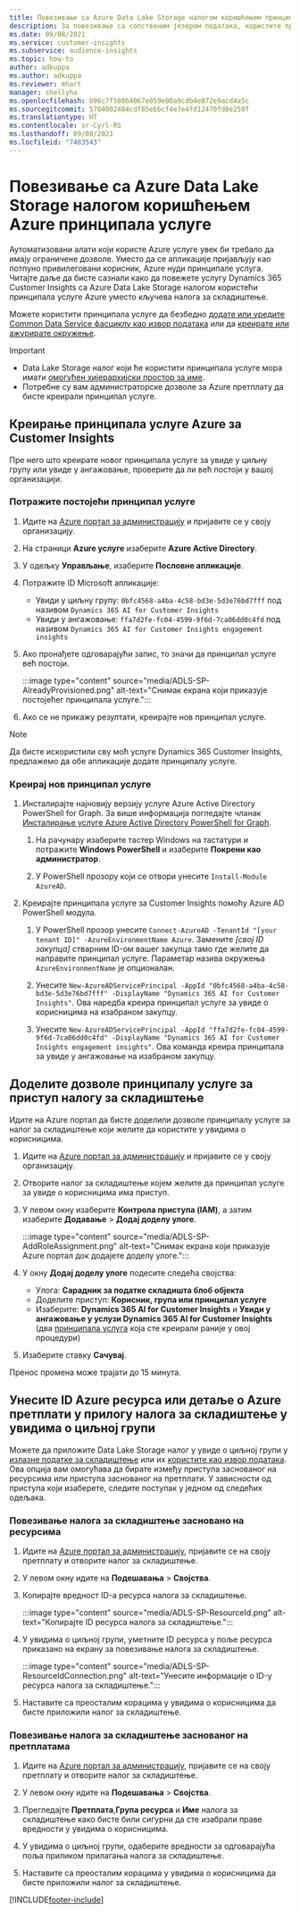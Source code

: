```yaml
---
title: Повезивање са Azure Data Lake Storage налогом коришћењем принципала услуге
description: За повезивање са сопственим језером података, користите принципала услуге Azure.
ms.date: 09/08/2021
ms.service: customer-insights
ms.subservice: audience-insights
ms.topic: how-to
author: adkuppa
ms.author: adkuppa
ms.reviewer: mhart
manager: shellyha
ms.openlocfilehash: b96c7f580b4067e059e00a9cdb4e872e9acd4a5c
ms.sourcegitcommit: 5704002484cdf85ebbcf4e7e4fd12470fd8e259f
ms.translationtype: HT
ms.contentlocale: sr-Cyrl-RS
ms.lasthandoff: 09/08/2021
ms.locfileid: "7483543"
---
```

# <a name="connect-to-an-azure-data-lake-storage-account-by-using-an-azure-service-principal"></a>Повезивање са Azure Data Lake Storage налогом коришћењем Azure принципала услуге

Аутоматизовани алати који користе Azure услуге увек би требало да имају ограничене дозволе. Уместо да се апликације пријављују као потпуно привилеговани корисник, Azure нуди принципале услуга. Читајте даље да бисте сазнали како да повежете услугу Dynamics 365 Customer Insights са Azure Data Lake Storage налогом користећи принципала услуге Azure уместо кључева налога за складиштење. 

Можете користити принципала услуге да безбедно [додате или уредите Common Data Service фасциклу као извор података](connect-common-data-model.md) или да [креирате или ажурирате окружење](get-started-paid.md).

> [!IMPORTANT]
> - Data Lake Storage налог који ће користити принципала услуге мора имати [омогућен хијерархијски простор за име](/azure/storage/blobs/data-lake-storage-namespace).
> - Потребне су вам администраторске дозволе за Azure претплату да бисте креирали принципал услуге.

## <a name="create-an-azure-service-principal-for-customer-insights"></a>Креирање принципала услуге Azure за Customer Insights

Пре него што креирате новог принципала услуге за увиде у циљну групу или увиде у ангажовање, проверите да ли већ постоји у вашој организацији.

### <a name="look-for-an-existing-service-principal"></a>Потражите постојећи принципал услуге

1. Идите на [Azure портал за администрацију](https://portal.azure.com) и пријавите се у своју организацију.

2. На страници **Azure услуге** изаберите **Azure Active Directory**.

3. У одељку **Управљање**, изаберите **Пословне апликације**.

4. Потражите ID Microsoft апликације:
   - Увиди у циљну групу: `0bfc4568-a4ba-4c58-bd3e-5d3e76bd7fff` под називом `Dynamics 365 AI for Customer Insights`
   - Увиди у ангажовање: `ffa7d2fe-fc04-4599-9f6d-7ca06dd0c4fd` под називом `Dynamics 365 AI for Customer Insights engagement insights`

5. Ако пронађете одговарајући запис, то значи да принципал услуге већ постоји. 
   
   :::image type="content" source="media/ADLS-SP-AlreadyProvisioned.png" alt-text="Снимак екрана који приказује постојећег принципала услуге.":::
   
6. Ако се не прикажу резултати, креирајте нов принципал услуге.

>[!NOTE]
>Да бисте искористили сву моћ услуге Dynamics 365 Customer Insights, предлажемо да обе апликације додате принципалу услуге.

### <a name="create-a-new-service-principal"></a>Креирај нов принципал услуге

1. Инсталирајте најновију верзију услуге Azure Active Directory PowerShell for Graph. За више информација погледајте чланак [Инсталирање услуге Azure Active Directory PowerShell for Graph](/powershell/azure/active-directory/install-adv2).

   1. На рачунару изаберите тастер Windows на тастатури и потражите **Windows PowerShell** и изаберите **Покрени као администратор**.
   
   1. У PowerShell прозору који се отвори унесите `Install-Module AzureAD`.

2. Креирајте принципала услуге за Customer Insights помоћу Azure AD PowerShell модула.

   1. У PowerShell прозор унесите `Connect-AzureAD -TenantId "[your tenant ID]" -AzureEnvironmentName Azure`. Замените *[свој ID закупца]* стварним ID-ом вашег закупца тамо где желите да направите принципал услуге. Параметар назива окружења `AzureEnvironmentName` је опционалан.
  
   1. Унесите `New-AzureADServicePrincipal -AppId "0bfc4568-a4ba-4c58-bd3e-5d3e76bd7fff" -DisplayName "Dynamics 365 AI for Customer Insights"`. Ова наредба креира принципал услуге за увиде о корисницима на изабраном закупцу. 

   1. Унесите `New-AzureADServicePrincipal -AppId "ffa7d2fe-fc04-4599-9f6d-7ca06dd0c4fd" -DisplayName "Dynamics 365 AI for Customer Insights engagement insights"`. Ова команда креира принципала за увиде у ангажовање на изабраном закупцу.

## <a name="grant-permissions-to-the-service-principal-to-access-the-storage-account"></a>Доделите дозволе принципалу услуге за приступ налогу за складиштење

Идите на Azure портал да бисте доделили дозволе принципалу услуге за налог за складиштење који желите да користите у увидима о корисницима.

1. Идите на [Azure портал за администрацију](https://portal.azure.com) и пријавите се у своју организацију.

1. Отворите налог за складиштење којем желите да принципал услуге за увиде о корисницима има приступ.

1. У левом окну изаберите **Контрола приступа (IAM)**, а затим изаберите **Додавање** > **Додај доделу улоге**.

   :::image type="content" source="media/ADLS-SP-AddRoleAssignment.png" alt-text="Снимак екрана који приказује Azure портал док додајете доделу улоге.":::

1. У окну **Додај доделу улоге** подесите следећа својства:
   - Улога: **Сарадник за податке складишта блоб објекта**
   - Доделите приступ: **Корисник, група или принципал услуге**
   - Изаберите: **Dynamics 365 AI for Customer Insights** и **Увиди у ангажовање у услузи Dynamics 365 AI for Customer Insights** (два [принципала услуга](#create-a-new-service-principal) која сте креирали раније у овој процедури)

1.  Изаберите ставку **Сачувај**.

Пренос промена може трајати до 15 минута.

## <a name="enter-the-azure-resource-id-or-the-azure-subscription-details-in-the-storage-account-attachment-to-audience-insights"></a>Унесите ID Azure ресурса или детаље о Azure претплати у прилогу налога за складиштење у увидима о циљној групи

Можете да приложите Data Lake Storage налог у увиде о циљној групи у [излазне податке за складиштење](manage-environments.md) или их [користите као извор података](connect-common-data-service-lake.md). Ова опција вам омогућава да бирате између приступа заснованог на ресурсима или приступа заснованог на претплати. У зависности од приступа који изаберете, следите поступак у једном од следећих одељака.

### <a name="resource-based-storage-account-connection"></a>Повезивање налога за складиштење засновано на ресурсима

1. Идите на [Azure портал за администрацију](https://portal.azure.com), пријавите се на своју претплату и отворите налог за складиштење.

1. У левом окну идите на **Подешавања** > **Својства**.

1. Копирајте вредност ID-а ресурса налога за складиштење.

   :::image type="content" source="media/ADLS-SP-ResourceId.png" alt-text="Копирајте ID ресурса налога за складиштење.":::

1. У увидима о циљној групи, уметните ID ресурса у поље ресурса приказано на екрану за повезивање налога за складиштење.

   :::image type="content" source="media/ADLS-SP-ResourceIdConnection.png" alt-text="Унесите информације о ID-у ресурса налога за складиштење.":::   

1. Наставите са преосталим корацима у увидима о корисницима да бисте приложили налог за складиштење.

### <a name="subscription-based-storage-account-connection"></a>Повезивање налога за складиштење заснованог на претплатама

1. Идите на [Azure портал за администрацију](https://portal.azure.com), пријавите се на своју претплату и отворите налог за складиштење.

1. У левом окну идите на **Подешавања** > **Својства**.

1. Прегледајте **Претплата**,**Група ресурса** и **Име** налога за складиштење како бисте били сигурни да сте изабрали праве вредности у увидима о корисницима.

1. У увидима о циљној групи, одаберите вредности за одговарајућа поља приликом прилагања налога за складиштење.

1. Наставите са преосталим корацима у увидима о корисницима да бисте приложили налог за складиштење.


[!INCLUDE[footer-include](../includes/footer-banner.md)]
